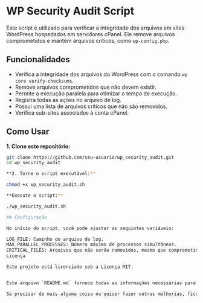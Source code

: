 # WP Security Audit Script

Este script é utilizado para verificar a integridade dos arquivos em sites WordPress hospedados em servidores cPanel. Ele remove arquivos comprometidos e mantém arquivos críticos, como `wp-config.php`.

## Funcionalidades

- Verifica a integridade dos arquivos do WordPress com o comando `wp core verify-checksums`.
- Remove arquivos comprometidos que não devem existir.
- Permite a execução paralela para otimizar o tempo de execução.
- Registra todas as ações no arquivo de log.
- Possui uma lista de arquivos críticos que não são removidos.
- Verifica sub-sites associados à conta cPanel.

## Como Usar

**1. Clone este repositório:**
   ```bash
   git clone https://github.com/seu-usuario/wp_security_audit.git
   cd wp_security_audit
   
**2. Torne o script executável:**

chmod +x wp_security_audit.sh

**Execute o script:**

./wp_security_audit.sh

## Configuração

No início do script, você pode ajustar as seguintes variáveis:

LOG_FILE: Caminho do arquivo de log.
MAX_PARALLEL_PROCESSES: Número máximo de processos simultâneos.
CRITICAL_FILES: Arquivos que não serão removidos, mesmo que comprometidos.
Licença

Este projeto está licenciado sob a Licença MIT.


Este arquivo `README.md` fornece todas as informações necessárias para outros usuários entenderem e utilizarem o script. Certifique-se de adicionar o arquivo ao seu repositório GitHub junto com o script!

Se precisar de mais alguma coisa ou quiser fazer outras melhorias, fico à disposição!
